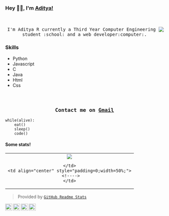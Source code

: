 ### Hey 👋🏽, I'm [Aditya!](https://mini-portfolio.netlify.app/) 

<p align="center">
  <br><br>
  <samp>
    <img align="right" src="https://media.giphy.com/media/USV0ym3bVWQJJmNu3N/giphy.gif">
I'm Aditya R currently a Third Year Computer Engineering student <a href="http://www.siesgst.edu.in/" target="_blank"></a> :school: and a web developer:computer:. 
  </samp>  
</p>

### Skills  
- Python
- Javascript
- C
- Java
- Html
- Css


<h3 align="center">
  <samp>
  <br><br>Contact me on <a href="mailto:aditya14iyer@gmail.com">Gmail</a> 
  
  </samp>
</h3>

```
while(alive):
    eat()
    sleep()
    code()
```
#### Some stats!

<table>
  
  <tr>
    <td align="center" style="padding=0;width=50%;">
      <img align="center" style="padding=0;" src="https://grs.quantumly.dev/api/?username=Adi142857&show_icons=true&title_color=4F8CC9&text_color=9f9f9f&bg_color=00000000&hide_border=true&icon_color=4F8CC9&hide_title=true&count_private=true" />

 
    </td>
    <td align="center" style="padding=0;width=50%;">
     <!---->
    </td>
  </tr>
</table>

> Provided by [`GitHub Readme Stats`]

[`GitHub Readme Stats`]: https://github.com/anuraghazra/github-readme-stats


<a href="https://twitter.com/Aditya66040684">
  <img align="left" alt="Aditya Ramakrishnan | Twitter" width="22px" src="https://cdn.jsdelivr.net/npm/simple-icons@v3/icons/twitter.svg" />
</a>

<a href="https://www.linkedin.com/in/aditya-ramakrishnan-49bb831a9/">
  <img align="left" alt="Aditya Linkedin" width="22px" src="https://cdn.jsdelivr.net/npm/simple-icons@v3/icons/linkedin.svg" />
</a>

<a href="https://leetcode.com/Adi142857/">
  <img align="left" alt="Aditya Leetcode" width="22px" src="https://cdn.jsdelivr.net/npm/simple-icons@v3/icons/leetcode.svg" />
</a>

<a href="https://www.instagram.com/adi1402_/">
  <img align="left" alt="Aditya instagram" width="22px" src="https://cdn.jsdelivr.net/npm/simple-icons@v3/icons/instagram.svg" />
</a>

<br />
<br />
